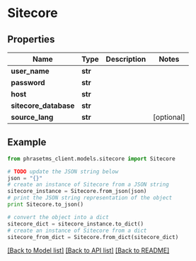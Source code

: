 # Sitecore

## Properties

| Name                  | Type    | Description | Notes      |
| --------------------- | ------- | ----------- | ---------- |
| **user_name**         | **str** |             |
| **password**          | **str** |             |
| **host**              | **str** |             |
| **sitecore_database** | **str** |             |
| **source_lang**       | **str** |             | [optional] |

## Example

```python
from phrasetms_client.models.sitecore import Sitecore

# TODO update the JSON string below
json = "{}"
# create an instance of Sitecore from a JSON string
sitecore_instance = Sitecore.from_json(json)
# print the JSON string representation of the object
print Sitecore.to_json()

# convert the object into a dict
sitecore_dict = sitecore_instance.to_dict()
# create an instance of Sitecore from a dict
sitecore_from_dict = Sitecore.from_dict(sitecore_dict)
```

[[Back to Model list]](../README.md#documentation-for-models) [[Back to API list]](../README.md#documentation-for-api-endpoints) [[Back to README]](../README.md)
